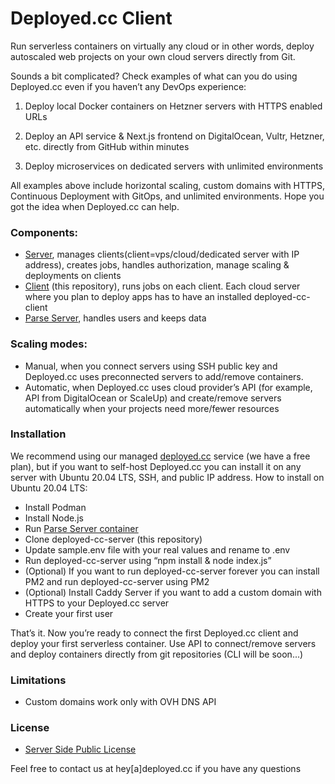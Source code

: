 # Deployed.cc Client

Run serverless containers on virtually any cloud or in other words, deploy autoscaled web projects on your own cloud servers directly from Git.

Sounds a bit complicated? Check examples of what can you do using Deployed.cc even if you haven’t any DevOps experience:

1) Deploy local Docker containers on Hetzner servers with HTTPS enabled URLs

2) Deploy an API service & Next.js frontend on DigitalOcean, Vultr, Hetzner, etc. directly from GitHub within minutes

3) Deploy microservices on dedicated servers with unlimited environments

All examples above include horizontal scaling, custom domains with HTTPS, Continuous Deployment with GitOps, and unlimited environments. Hope you got the idea when Deployed.cc can help.

### Components:

- [Server](https://github.com/deployed-cc/deployed-cc-server), manages clients(client=vps/cloud/dedicated server with IP address), creates jobs, handles authorization, manage scaling & deployments on clients
- [Client](https://github.com/deployed-cc/deployed-cc-client) (this repository), runs jobs on each client. Each cloud server where you plan to deploy apps has to have an installed deployed-cc-client
- [Parse Server](https://github.com/parse-community/parse-server), handles users and keeps data

### Scaling modes:

- Manual, when you connect servers using SSH public key and Deployed.cc uses preconnected servers to add/remove containers.
- Automatic, when Deployed.cc uses cloud provider’s API (for example, API from DigitalOcean or ScaleUp) and create/remove servers automatically when your projects need more/fewer resources

### Installation

We recommend using our managed [deployed.cc](https://deployed.cc) service (we have a free plan), but if you want to self-host Deployed.cc you can install it on any server with Ubuntu 20.04 LTS, SSH, and public IP address. How to install on Ubuntu 20.04 LTS:

- Install Podman
- Install Node.js
- Run [Parse Server container]([https://hub.docker.com/r/parseplatform/parse-server](https://hub.docker.com/r/parseplatform/parse-server))
- Clone deployed-cc-server (this repository)
- Update sample.env file with your real values and rename to .env
- Run deployed-cc-server using “npm install & node index.js”
- (Optional) If you want to run deployed-cc-server forever you can install PM2 and run deployed-cc-server using PM2
- (Optional) Install Caddy Server if you want to add a custom domain with HTTPS to your Deployed.cc server
- Create your first user

That’s it. Now you’re ready to connect the first Deployed.cc client and deploy your first serverless container. Use API to connect/remove servers and deploy containers directly from git repositories (CLI will be soon...)

### Limitations

- Custom domains work only with OVH DNS API

### License

- [Server Side Public License](https://www.mongodb.com/licensing/server-side-public-license)

Feel free to contact us at hey[a]deployed.cc if you have any questions
